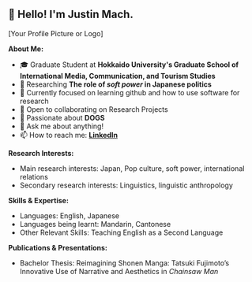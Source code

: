 ## 👋 Hello! I'm Justin Mach.

[Your Profile Picture or Logo]

**About Me:**

* 🎓 Graduate Student at **Hokkaido University's Graduate School of International Media, Communication, and Tourism Studies**
* 🔬 Researching **The role of _soft power_ in Japanese politics**
* 🌱 Currently focused on learning github and how to use software for research
* 👯 Open to collaborating on Research Projects
* 🤔 Passionate about **DOGS**
* 💬 Ask me about anything!
* 📫 How to reach me: **[LinkedIn](https://www.linkedin.com/in/justin-m-018a6b132/)**

**Research Interests:**

* Main research interests: Japan, Pop culture, soft power, international relations
* Secondary research interests: Linguistics, linguistic anthropology

**Skills & Expertise:**

* Languages: English, Japanese
* Languages being learnt: Mandarin, Cantonese 
* Other Relevant Skills: Teaching English as a Second Language

**Publications & Presentations:**

* Bachelor Thesis: Reimagining Shonen Manga: Tatsuki Fujimoto’s Innovative Use of Narrative and Aesthetics in _Chainsaw Man_

